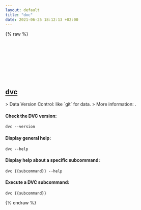 ```yaml
---
layout: default
title: "dvc"
date: 2021-06-25 18:12:13 +02:00
---
```

{% raw %}
<h2 id="dvc">
  <a href="/en/common/dvc.html">dvc</a> <a href="#dvc"><svg class="icon">
    <use href="/assets/images/unicode_sprite.svg#link" />
  </svg></a>
</h2>
> Data Version Control: like `git` for data.
> More information: <https://dvc.org/>.

#### Check the DVC version:
```shell
dvc --version
```
#### Display general help:
```shell
dvc --help
```
#### Display help about a specific subcommand:
```shell
dvc {{subcommand}} --help
```
#### Execute a DVC subcommand:
```shell
dvc {{subcommand}}
```
{% endraw %}